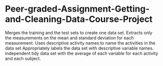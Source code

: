 # Peer-graded-Assignment-Getting-and-Cleaning-Data-Course-Project

Merges the training and the test sets to create one data set.
Extracts only the measurements on the mean and standard deviation for each measurement.
Uses descriptive activity names to name the activities in the data set
Appropriately labels the data set with descriptive variable names.
independent tidy data set with the average of each variable for each activity and each subject.

